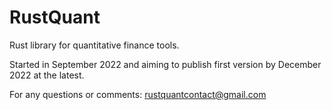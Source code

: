 # RustQuant

Rust library for quantitative finance tools.

Started in September 2022 and aiming to publish first version by December 2022 at the latest.

For any questions or comments: [rustquantcontact@gmail.com](mailto:rustquantcontact@gmail.com)
